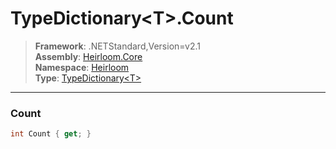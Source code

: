 # TypeDictionary\<T>.Count

> **Framework**: .NETStandard,Version=v2.1  
> **Assembly**: [Heirloom.Core][0]  
> **Namespace**: [Heirloom][0]  
> **Type**: [TypeDictionary\<T>][1]

--------------------------------------------------------------------------------

### Count

```cs
int Count { get; }
```

[0]: ../Heirloom.Core.md
[1]: Heirloom.TypeDictionary[T].md
